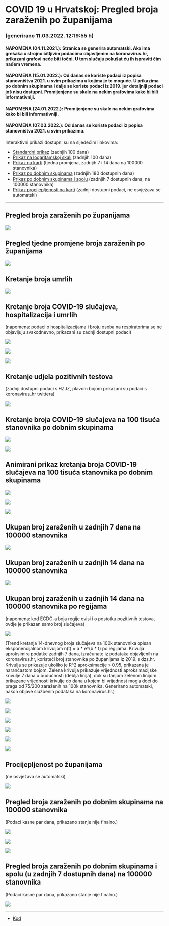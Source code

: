 # COVID 19 u Hrvatskoj: Pregled broja zaraženih po županijama

### (generirano 11.03.2022. 12:19:55 h)

#### NAPOMENA (04.11.2021.): Stranica se generira automatski. Ako ima grešaka u strojno čitljivim podacima objavljenim na koronavirus.hr, prikazani grafovi neće biti točni. U tom slučaju pokušat ću ih ispraviti čim nađem vremena.

#### NAPOMENA (15.01.2022.): Od danas se koriste podaci iz popisa stanovništva 2021. u svim prikazima u kojima je to moguće. U prikazima po dobnim skupinama i dalje se koriste podaci iz 2019. jer detaljniji podaci još nisu dostupni. Promijenjene su skale na nekim grafovima kako bi bili informativniji.

#### NAPOMENA (24.01.2022.): Promijenjene su skale na nekim grafovima kako bi bili informativniji.

#### NAPOMENA (07.03.2022.): Od danas se koriste podaci iz popisa stanovništva 2021. u svim prikazima.

Interaktivni prikazi dostupni su na sljedećim linkovima:

- [Standardni prikaz](html/index.html) (zadnjih 100 dana)
- [Prikaz na logaritamskoj skali](html/index_log.html) (zadnjih 100 dana)
- [Prikaz na karti](html/index_map.html) (tjedna promjena, zadnjih 7 i 14 dana na 100000 stanovnika)
- [Prikaz po dobnim skupinama](html/index_per_age.html) (zadnjih 180 dostupnih dana)
- [Prikaz po dobnim skupinama i spolu](html/index_pyramid.html) (zadnjih 7 dostupnih dana, na 100000 stanovnika)
- [Prikaz procijepljenosti na karti](html/index_vaccination.html) (zadnji dostupni podaci, ne osvježava se automatski)

-----

## Pregled broja zaraženih po županijama

![](img/2022_03_10_line_plots.png)

## Pregled tjedne promjene broja zaraženih po županijama

![](img/2022_03_10_map.png)

## Kretanje broja umrlih

![](img/2022_03_10_deaths_shaded.png)

## Kretanje broja COVID-19 slučajeva, hospitalizacija i umrlih

(napomena: podaci o hospitalizacijama i broju osoba na respiratorima se ne objavljuju svakodnevno, prikazani su zadnji dostupni podaci)

![](img/2022_03_10_cases_hospitalisations_deaths.png)

![](img/2022_03_10_cases_hospitalisations_deaths_log.png)

![](img/2022_03_10_cases_hospitalisations_deaths_log_age.png)

## Kretanje udjela pozitivnih testova

(zadnji dostupni podaci s HZJZ, plavom bojom prikazani su podaci s koronavirus_hr twittera)

![](img/2022_03_10_percentage_positive_tests.png)

## Kretanje broja COVID-19 slučajeva na 100 tisuća stanovnika po dobnim skupinama

![](img/2022_03_10_cases_per_age_group_lines.png)

![](img/2022_03_10_cases_per_age_group_lines_log.png)

## Animirani prikaz kretanja broja COVID-19 slučajeva na 100 tisuća stanovnika po dobnim skupinama

![](img/2022_03_10anim_aug_1200.gif)

![](img/anim_cases_2022_03_10_vs_2020.gif)

![](img/2022_03_10all_counties_dots.png)

## Ukupan broj zaraženih u zadnjih 7 dana na 100000 stanovnika

![](img/2022_03_10_map_7_day_per_100k.png)

## Ukupan broj zaraženih u zadnjih 14 dana na 100000 stanovnika

![](img/2022_03_10_map_14_day_per_100k.png)

## Ukupan broj zaraženih u zadnjih 14 dana na 100000 stanovnika po regijama

(napomena: kod ECDC-a boja regije ovisi i o postotku pozitivnih testova, ovdje je prikazan samo broj slučajeva)

![](img/2022_03_10_map_14_day_per_100k_region.png)

(Trend kretanja 14-dnevnog broja slučajeva na 100k stanovnika opisan eksponencijalnom krivuljom n(t) = a * e^(b * t) po regijama. Krivulja aproksimira podatke zadnjih 7 dana, izračunate iz podataka objavljenih na koronavirus.hr, koristeći broj stanovnika po županijama iz 2019. s dzs.hr. Krivulja se prikazuje ukoliko je R^2 aproksimacije > 0.95, prikazana je narančastom bojom. Zelena krivulja prikazuje vrijednosti aproksimacijske krivulje 7 dana u budućnosti (deblja linija), dok su tanjom zelenom linijom prikazane vrijednosti krivulje do dana u kojem bi vrijednost mogla doći do praga od 75/200 zaraženih na 100k stanovnika. Generirano automatski, nakon objave službenih podataka na koronavirus.hr.)

![](img/2022_03_10_current_Jadranska_Hrvatska.png)

![](img/2022_03_10_current_Panonska_Hrvatska.png)

![](img/2022_03_10_current_Grad_Zagreb.png)

![](img/2022_03_10_current_Sjeverna_Hrvatska.png)

![](img/2022_03_10_current_Republika_Hrvatska.png)

![](img/2022_03_10_cases_hospitalisations_deaths_Republika_Hrvatska.png)

## Procijepljenost po županijama

(ne osvježava se automatski)

![](img/2022_03_10_vaccination.png)

## Pregled broja zaraženih po dobnim skupinama na 100000 stanovnika

(Podaci kasne par dana, prikazano stanje nije finalno.)

![](img/2022_03_10_per_age_group.png)

![](img/2022_03_10_per_age_group_all_0.png)

![](img/2022_03_10_per_age_group_all_1.png)

## Pregled broja zaraženih po dobnim skupinama i spolu (u zadnjih 7 dostupnih dana) na 100000 stanovnika

(Podaci kasne par dana, prikazano stanje nije finalno.)

![](img/2022_03_10_pyramid.png)

-----

- [Kod](https://github.com/ppalasek/covid_plots_croatia)

